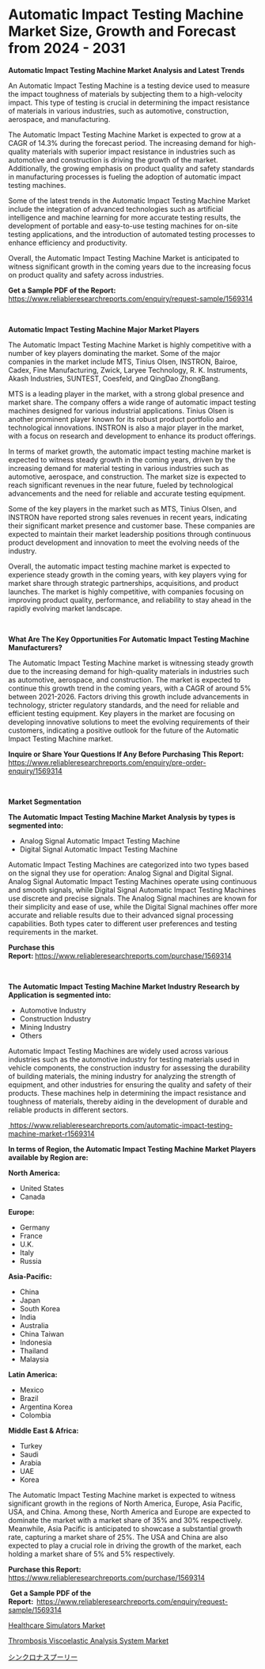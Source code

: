 <p><h1>Automatic Impact Testing Machine Market Size, Growth and Forecast from 2024 - 2031</h1></p><p><strong>Automatic Impact Testing Machine Market Analysis and Latest Trends</strong></p>
<p><p>An Automatic Impact Testing Machine is a testing device used to measure the impact toughness of materials by subjecting them to a high-velocity impact. This type of testing is crucial in determining the impact resistance of materials in various industries, such as automotive, construction, aerospace, and manufacturing.</p><p>The Automatic Impact Testing Machine Market is expected to grow at a CAGR of 14.3% during the forecast period. The increasing demand for high-quality materials with superior impact resistance in industries such as automotive and construction is driving the growth of the market. Additionally, the growing emphasis on product quality and safety standards in manufacturing processes is fueling the adoption of automatic impact testing machines.</p><p>Some of the latest trends in the Automatic Impact Testing Machine Market include the integration of advanced technologies such as artificial intelligence and machine learning for more accurate testing results, the development of portable and easy-to-use testing machines for on-site testing applications, and the introduction of automated testing processes to enhance efficiency and productivity.</p><p>Overall, the Automatic Impact Testing Machine Market is anticipated to witness significant growth in the coming years due to the increasing focus on product quality and safety across industries.</p></p>
<p><strong>Get a Sample PDF of the Report:&nbsp;</strong> <a href="https://www.reliableresearchreports.com/enquiry/request-sample/1569314">https://www.reliableresearchreports.com/enquiry/request-sample/1569314</a></p>
<p>&nbsp;</p>
<p><strong>Automatic Impact Testing Machine Major Market Players</strong></p>
<p><p>The Automatic Impact Testing Machine Market is highly competitive with a number of key players dominating the market. Some of the major companies in the market include MTS, Tinius Olsen, INSTRON, Bairoe, Cadex, Fine Manufacturing, Zwick, Laryee Technology, R. K. Instruments, Akash Industries, SUNTEST, Coesfeld, and QingDao ZhongBang.</p><p>MTS is a leading player in the market, with a strong global presence and market share. The company offers a wide range of automatic impact testing machines designed for various industrial applications. Tinius Olsen is another prominent player known for its robust product portfolio and technological innovations. INSTRON is also a major player in the market, with a focus on research and development to enhance its product offerings.</p><p>In terms of market growth, the automatic impact testing machine market is expected to witness steady growth in the coming years, driven by the increasing demand for material testing in various industries such as automotive, aerospace, and construction. The market size is expected to reach significant revenues in the near future, fueled by technological advancements and the need for reliable and accurate testing equipment.</p><p>Some of the key players in the market such as MTS, Tinius Olsen, and INSTRON have reported strong sales revenues in recent years, indicating their significant market presence and customer base. These companies are expected to maintain their market leadership positions through continuous product development and innovation to meet the evolving needs of the industry.</p><p>Overall, the automatic impact testing machine market is expected to experience steady growth in the coming years, with key players vying for market share through strategic partnerships, acquisitions, and product launches. The market is highly competitive, with companies focusing on improving product quality, performance, and reliability to stay ahead in the rapidly evolving market landscape.</p></p>
<p>&nbsp;</p>
<p><strong>What Are The Key Opportunities For Automatic Impact Testing Machine Manufacturers?</strong></p>
<p><p>The Automatic Impact Testing Machine market is witnessing steady growth due to the increasing demand for high-quality materials in industries such as automotive, aerospace, and construction. The market is expected to continue this growth trend in the coming years, with a CAGR of around 5% between 2021-2026. Factors driving this growth include advancements in technology, stricter regulatory standards, and the need for reliable and efficient testing equipment. Key players in the market are focusing on developing innovative solutions to meet the evolving requirements of their customers, indicating a positive outlook for the future of the Automatic Impact Testing Machine market.</p></p>
<p><strong>Inquire or Share Your Questions If Any Before Purchasing This Report:</strong> <a href="https://www.reliableresearchreports.com/enquiry/pre-order-enquiry/1569314">https://www.reliableresearchreports.com/enquiry/pre-order-enquiry/1569314</a></p>
<p>&nbsp;</p>
<p><strong>Market Segmentation</strong></p>
<p><strong>The Automatic Impact Testing Machine Market Analysis by types is segmented into:</strong></p>
<p><ul><li>Analog Signal Automatic Impact Testing Machine</li><li>Digital Signal Automatic Impact Testing Machine</li></ul></p>
<p><p>Automatic Impact Testing Machines are categorized into two types based on the signal they use for operation: Analog Signal and Digital Signal. Analog Signal Automatic Impact Testing Machines operate using continuous and smooth signals, while Digital Signal Automatic Impact Testing Machines use discrete and precise signals. The Analog Signal machines are known for their simplicity and ease of use, while the Digital Signal machines offer more accurate and reliable results due to their advanced signal processing capabilities. Both types cater to different user preferences and testing requirements in the market.</p></p>
<p><strong>Purchase this Report:&nbsp;</strong><a href="https://www.reliableresearchreports.com/purchase/1569314">https://www.reliableresearchreports.com/purchase/1569314</a></p>
<p>&nbsp;</p>
<p><strong>The Automatic Impact Testing Machine Market Industry Research by Application is segmented into:</strong></p>
<p><ul><li>Automotive Industry</li><li>Construction Industry</li><li>Mining Industry</li><li>Others</li></ul></p>
<p><p>Automatic Impact Testing Machines are widely used across various industries such as the automotive industry for testing materials used in vehicle components, the construction industry for assessing the durability of building materials, the mining industry for analyzing the strength of equipment, and other industries for ensuring the quality and safety of their products. These machines help in determining the impact resistance and toughness of materials, thereby aiding in the development of durable and reliable products in different sectors.</p></p>
<p><a href="https://www.reliableresearchreports.com/automatic-impact-testing-machine-market-r1569314">&nbsp;https://www.reliableresearchreports.com/automatic-impact-testing-machine-market-r1569314</a></p>
<p><strong>In terms of Region, the Automatic Impact Testing Machine Market Players available by Region are:</strong></p>
<p>
    <p> <strong> North America: </strong>
        <ul>
            <li>United States</li>
            <li>Canada</li>
        </ul>
        </p> 
    <p> <strong> Europe: </strong>
        <ul>
            <li>Germany</li>
            <li>France</li>
            <li>U.K.</li>
            <li>Italy</li>
            <li>Russia</li>
        </ul>
        </p> 
    <p> <strong> Asia-Pacific: </strong>
        <ul>
            <li>China</li>
            <li>Japan</li>
            <li>South Korea</li>
            <li>India</li>
            <li>Australia</li>
            <li>China Taiwan</li>
            <li>Indonesia</li>
            <li>Thailand</li>
            <li>Malaysia</li>
        </ul>
        </p> 
    <p> <strong> Latin America: </strong>
        <ul>
            <li>Mexico</li>
            <li>Brazil</li>
            <li>Argentina Korea</li>
            <li>Colombia</li>
        </ul>
        </p> 
    <p> <strong> Middle East & Africa: </strong>
        <ul>
            <li>Turkey</li>
            <li>Saudi</li>
            <li>Arabia</li>
            <li>UAE</li>
            <li>Korea</li>
        </ul>
    </p>
    </p>
<p><p>The Automatic Impact Testing Machine market is expected to witness significant growth in the regions of North America, Europe, Asia Pacific, USA, and China. Among these, North America and Europe are expected to dominate the market with a market share of 35% and 30% respectively. Meanwhile, Asia Pacific is anticipated to showcase a substantial growth rate, capturing a market share of 25%. The USA and China are also expected to play a crucial role in driving the growth of the market, each holding a market share of 5% and 5% respectively.</p></p>
<p><strong>Purchase this Report: </strong><a href="https://www.reliableresearchreports.com/purchase/1569314">https://www.reliableresearchreports.com/purchase/1569314</a></p>
<p>&nbsp;<strong>Get a Sample PDF of the Report:&nbsp;&nbsp;</strong><a href="https://www.reliableresearchreports.com/enquiry/request-sample/1569314">https://www.reliableresearchreports.com/enquiry/request-sample/1569314</a></p>
<p><strong></strong></p>
<p><p><a href="https://www.linkedin.com/pulse/healthcare-simulators-market-exploring-share-trends-future-k424e?trackingId=7jz436PmNrUNRG%2F4za%2FF%2FQ%3D%3D">Healthcare Simulators Market</a></p><p><a href="https://www.linkedin.com/pulse/decoding-thrombosis-viscoelastic-analysis-system-market-1enae?trackingId=yTubgFMOuT04oYvuQI7DRw%3D%3D">Thrombosis Viscoelastic Analysis System Market</a></p><p><a href="https://github.com/zoetazuur/Market-Research-Report-List-1/blob/main/693497630024.md">シンクロナスプーリー</a></p></p>